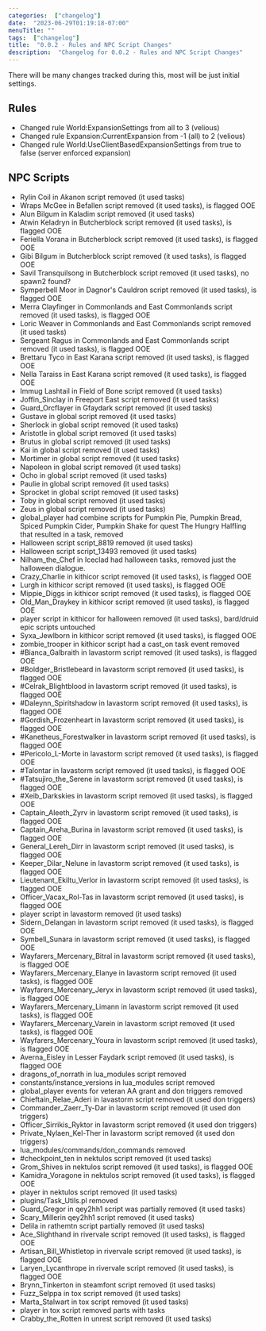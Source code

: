 ```yaml
---
categories:  ["changelog"]
date:  "2023-06-29T01:19:18-07:00"
menuTitle: ""
tags:  ["changelog"]
title:  "0.0.2 - Rules and NPC Script Changes"
description:  "Changelog for 0.0.2 - Rules and NPC Script Changes"
---
```

There will be many changes tracked during this, most will be just initial settings.
<!--more-->

## Rules

- Changed rule World:ExpansionSettings from all to 3 (velious)
- Changed rule Expansion:CurrentExpansion from -1 (all) to 2 (velious)
- Changed rule World:UseClientBasedExpansionSettings from true to false (server enforced expansion)

## NPC Scripts

- Rylin Coil in Akanon script removed (it used tasks)
- Wraps McGee in Befallen script removed (it used tasks), is flagged OOE
- Alun Bilgum in Kaladim script removed (it used tasks)
- Atwin Keladryn in Butcherblock script removed (it used tasks), is flagged OOE
- Feriella Vorana in Butcherblock script removed (it used tasks), is flagged OOE
- Gibi Bilgum in Butcherblock script removed (it used tasks), is flagged OOE
- Savil Transquilsong in Butcherblock script removed (it used tasks), no spawn2 found?
- Symperbell Moor in Dagnor's Cauldron script removed (it used tasks), is flagged OOE
- Merra Clayfinger in Commonlands and East Commonlands script removed (it used tasks), is flagged OOE
- Loric Weaver in Commonlands and East Commonlands script removed (it used tasks)
- Sergeant Ragus in Commonlands and East Commonlands script removed (it used tasks), is flagged OOE
- Brettaru Tyco in East Karana script removed (it used tasks), is flagged OOE
- Nella Taraiss in East Karana script removed (it used tasks), is flagged OOE
- Immug Lashtail in Field of Bone script removed (it used tasks)
- Joffin_Sinclay in Freeport East script removed (it used tasks)
- Guard_Orcflayer in Gfaydark script removed (it used tasks)
- Gustave in global script removed (it used tasks)
- Sherlock in global script removed (it used tasks)
- Aristotle in global script removed (it used tasks)
- Brutus in global script removed (it used tasks)
- Kai in global script removed (it used tasks)
- Mortimer in global script removed (it used tasks)
- Napoleon in global script removed (it used tasks)
- Ocho in global script removed (it used tasks)
- Paulie in global script removed (it used tasks)
- Sprocket in global script removed (it used tasks)
- Toby in global script removed (it used tasks)
- Zeus in global script removed (it used tasks)
- global_player had combine scripts for Pumpkin Pie, Pumpkin Bread, Spiced Pumpkin Cider, Pumpkin Shake for quest The Hungry Halfling that resulted in a task, removed
- Halloween script script_8819 removed (it used tasks)
- Halloween script script_13493 removed (it used tasks)
- Nilham_the_Chef in Iceclad had halloween tasks, removed just the halloween dialogue.
- Crazy_Charlie in kithicor script removed (it used tasks), is flagged OOE
- Lurgh in kithicor script removed (it used tasks), is flagged OOE
- Mippie_Diggs in kithicor script removed (it used tasks), is flagged OOE
- Old_Man_Draykey in kithicor script removed (it used tasks), is flagged OOE
- player script in kithicor for halloween removed (it used tasks), bard/druid epic scripts untouched
- Syxa_Jewlborn in kithicor script removed (it used tasks), is flagged OOE
- zombie_trooper in kithicor script had a cast_on task event removed
- #Bianca_Galbraith in lavastorm script removed (it used tasks), is flagged OOE
- #Boldger_Bristlebeard in lavastorm script removed (it used tasks), is flagged OOE
- #Celrak_Blightblood in lavastorm script removed (it used tasks), is flagged OOE
- #Daleynn_Spiritshadow in lavastorm script removed (it used tasks), is flagged OOE
- #Gordish_Frozenheart in lavastorm script removed (it used tasks), is flagged OOE
- #Kanetheus_Forestwalker in lavastorm script removed (it used tasks), is flagged OOE
- #Pericolo_L-Morte in lavastorm script removed (it used tasks), is flagged OOE
- #Talontar in lavastorm script removed (it used tasks), is flagged OOE
- #Tatsujiro_the_Serene in lavastorm script removed (it used tasks), is flagged OOE
- #Xeib_Darkskies in lavastorm script removed (it used tasks), is flagged OOE
- Captain_Aleeth_Zyrv in lavastorm script removed (it used tasks), is flagged OOE
- Captain_Areha_Burina in lavastorm script removed (it used tasks), is flagged OOE
- General_Lereh_Dirr in lavastorm script removed (it used tasks), is flagged OOE
- Keeper_Dilar_Nelune in lavastorm script removed (it used tasks), is flagged OOE
- Lieutenant_Ekiltu_Verlor in lavastorm script removed (it used tasks), is flagged OOE
- Officer_Vacax_Rol-Tas in lavastorm script removed (it used tasks), is flagged OOE
- player script in lavastorm removed (it used tasks)
- Sidern_Delangan in lavastorm script removed (it used tasks), is flagged OOE
- Symbell_Sunara in lavastorm script removed (it used tasks), is flagged OOE
- Wayfarers_Mercenary_Bitral in lavastorm script removed (it used tasks), is flagged OOE
- Wayfarers_Mercenary_Elanye in lavastorm script removed (it used tasks), is flagged OOE
- Wayfarers_Mercenary_Jeryx in lavastorm script removed (it used tasks), is flagged OOE
- Wayfarers_Mercenary_Limann in lavastorm script removed (it used tasks), is flagged OOE
- Wayfarers_Mercenary_Varein in lavastorm script removed (it used tasks), is flagged OOE
- Wayfarers_Mercenary_Youra in lavastorm script removed (it used tasks), is flagged OOE
- Averna_Eisley in Lesser Faydark script removed (it used tasks), is flagged OOE
- dragons_of_norrath in lua_modules script removed
- constants/instance_versions in lua_modules script removed
- global_player events for veteran AA grant and don triggers removed
- Chieftain_Relae_Aderi in lavastorm script removed (it used don triggers)
- Commander_Zaerr_Ty-Dar in lavastorm script removed (it used don triggers)
- Officer_Sirrikis_Ryktor in lavastorm script removed (it used don triggers)
- Private_Nylaen_Kel-Ther in lavastorm script removed (it used don triggers)
- lua_modules/commands/don_commands removed
- #checkpoint_ten in nektulos script removed (it used tasks)
- Grom_Shives in nektulos script removed (it used tasks), is flagged OOE
- Kamidra_Voragone in nektulos script removed (it used tasks), is flagged OOE
- player in nektulos script removed (it used tasks)
- plugins/Task_Utils.pl removed
- Guard_Gregor in qey2hh1 script was partially removed (it used tasks)
- Scary_Millerin qey2hh1 script removed (it used tasks)
- Delila in rathemtn script partially removed (it used tasks)
- Ace_Slighthand in rivervale script removed (it used tasks), is flagged OOE
- Artisan_Bill_Whistletop in rivervale script removed (it used tasks), is flagged OOE
- Laryen_Lycanthrope in rivervale script removed (it used tasks), is flagged OOE
- Brynn_Tinkerton in steamfont script removed (it used tasks)
- Fuzz_Selppa in tox script removed (it used tasks)
- Marta_Stalwart in tox script removed (it used tasks)
- player in tox script removed parts with tasks
- Crabby_the_Rotten in unrest script removed (it used tasks)



